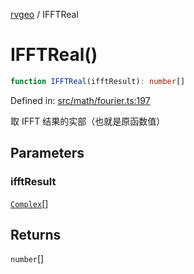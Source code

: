 [rvgeo](../index.md) / IFFTReal

# IFFTReal()

```ts
function IFFTReal(ifftResult): number[]
```

Defined in: [src/math/fourier.ts:197](https://github.com/pzq123456/RVGeo/blob/e727f6f6e310621d656b74948bed9956ff45a613/src/math/fourier.ts#L197)

取 IFFT 结果的实部（也就是原函数值）

## Parameters

### ifftResult

[`Complex`](../type-aliases/Complex.md)[]

## Returns

`number`[]
